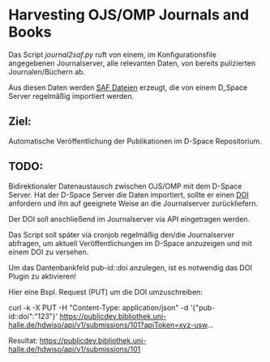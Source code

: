 # Harvesting OJS/OMP Journals and Books


Das Script _journal2saf.py_ ruft von einem, im Konfigurationsfile angegebenen Journalserver, alle relevanten Daten, von bereits pulizierten Journalen/Büchern ab.


Aus diesen Daten werden [SAF Dateien](https://wiki.lyrasis.org/display/DSDOC5x/Importing+and+Exporting+Items+via+Simple+Archive+Format) erzeugt, die von einem D_Space Server regelmäßig importiert werden.

## Ziel:

Automatische Veröffentlichung der Publikationen im D-Space Repositorium.

## TODO:

Bidirektionaler Datenaustausch zwischen OJS/OMP mit dem D-Space Server.
Hat der D-Space Server die Daten importiert, sollte er einen [DOI](https://de.wikipedia.org/wiki/Digital_Object_Identifier) anfordern und ihn auf geeignete Weise an die Journalserver zurückliefern.

Der DOI soll anschließend im Journalserver via API eingetragen werden.

Das Script soll später viá cronjob regelmäßig den/die Journalserver abfragen, um aktuell Veröffentlichungen im D-Space anzuzeigen und mit einem DOI zu versehen.

Um das Dantenbankfeld pub-id::doi anzulegen, ist es notwendig das DOI Plugin zu aktivieren!

Hier eine Bspl. Request (PUT) um die DOI umzuschreiben:

curl -k -X PUT -H "Content-Type: application/json" -d '{"pub-id::doi":"123"}' https://publicdev.bibliothek.uni-halle.de/hdwiso/api/v1/submissions/101?apiToken=xyz-usw...

Resultat:
https://publicdev.bibliothek.uni-halle.de/hdwiso/api/v1/submissions/101